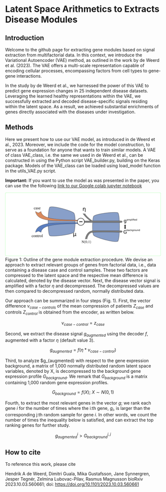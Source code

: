 Latent Space Arithmetics to Extracts Disease Modules
================================

## Introduction
Welcome to the github page for extracting gene modules based on signal extraction from multifactorial data. In this context, we introduce the Variational Autoencoder (VAE) method, as outlined in the work by de Weerd et al. (2023). The VAE offers a multi-scale representation capable of encoding cellular processes, encompassing factors from cell types to gene-gene interactions.

In the study by de Weerd et al., we harnessed the power of this VAE to predict gene expression changes in 25 independent disease datasets. Leveraging the learned healthy representations within the VAE, we successfully extracted and decoded disease-specific signals residing within the latent space. As a result, we achieved substantial enrichments of genes directly associated with the diseases under investigation.

## Methods
Here we present how to use our VAE model, as introduced in de Weerd et al., 2023. Moreover, we include the code for the model construction, to serve as a foundation for anyone that wants to train similar models. A VAE of class VAE_class, i.e. the same we used in de Weerd et al., can be constructed in using the Python script VAE_builder.py, building on the Keras package. Models of the VAE_class can be loaded using load_model function in the utils_VAE.py script. 

**Important:** If you want to use the model as was presented in the paper, you can use the the following [link to our Google colab jupyter notebook](https://colab.research.google.com/drive/1GwE2ShhpH8AqcKLZGuz372UJ-7o6O3tP?exids=71471476%2C71471470#scrollTo=xzoM9wLMlUwA)

![fig1](img/fig1.png)
Figure 1: Outline of the gene module extraction procedure. We devise an approach to extract relevant groups of genes from factorial data, i.e., data containing a disease case and control samples. These two factors are compressed to the latent space and the respective mean difference is calculated, denoted by the disease vector. Next, the disease vector signal is amplified with a factor $\eta$ and decompressed. The decompressed values are then compared to decompressed random, normally distributed data.

Our approach can be summarized in four steps (Fig. 1). First, the vector difference $\nu_{case-controls}$ of the mean compression of patients $Z_{case}$ and controls $Z_{control}$ is obtained from the encoder, as written below.

$$\nu_{case-control} = z_{case}$$

Second, we extract the disease signal $g_{augmented}$ using the decoder $f$, augmented with a factor $\eta$ (default value 3).

$$g_{augmented} = f(\eta*\nu_{case-control})$$

Third, to analyze $g_{augmented} with respect to the gene expression background, a matrix of 1,000 normally distributed random latent space variables, denoted by X, is decompressed to the background gene expression profile $G_{background}$. We remark that $G_{background}$ is a matrix containing 1,000 random gene expression profiles.

$$G_{background} = f(X);\ X \sim N(0,1)$$

Fourth, to extract the most relevant genes in the vector $g$; we rank each gene $i$ for the number of times where the i:th gene, $g_i$, is larger than the corresponding j:th random sample for gene $i$. In other words, we count the number of times the inequality below is satisfied, and can extract the top ranking genes for further study.

$$g^{i}_{augmented} > G_{background}^{i, j}$$

## How to cite
To reference this work, please cite 

Hendrik A de Weerd, Dimitri Guala, Mika Gustafsson, Jane Synnergren, Jesper Tegnér, Zelmina Lubovac-Pilav, Rasmus Magnusson
bioRxiv 2023.10.03.560661; doi: https://doi.org/10.1101/2023.10.03.560661



